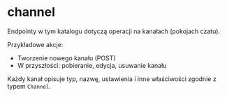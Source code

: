 # channel

Endpointy w tym katalogu dotyczą operacji na kanałach (pokojach czatu).

Przykładowe akcje:

- Tworzenie nowego kanału (POST)
- W przyszłości: pobieranie, edycja, usuwanie kanału

Każdy kanał opisuje typ, nazwę, ustawienia i inne właściwości zgodnie z typem `Channel`.
